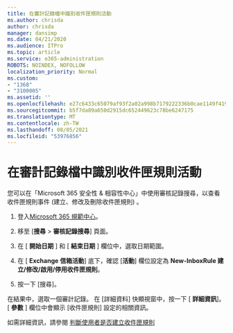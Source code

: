 ```yaml
---
title: 在審計記錄檔中識別收件匣規則活動
ms.author: chrisda
author: chrisda
manager: dansimp
ms.date: 04/21/2020
ms.audience: ITPro
ms.topic: article
ms.service: o365-administration
ROBOTS: NOINDEX, NOFOLLOW
localization_priority: Normal
ms.custom:
- "1368"
- "3100005"
ms.assetid: ''
ms.openlocfilehash: e27c6433c65079af93f2a02a998b7179222336b0cae1149f4196f6fb6558ddac
ms.sourcegitcommit: b5f7da89a650d2915dc652449623c78be6247175
ms.translationtype: MT
ms.contentlocale: zh-TW
ms.lasthandoff: 08/05/2021
ms.locfileid: "53976856"
---
```

# <a name="identify-inbox-rule-activity-in-audit-logs"></a>在審計記錄檔中識別收件匣規則活動

您可以在「Microsoft 365 安全性 & 相容性中心」中使用審核記錄搜尋，以查看收件匣規則事件 (建立、修改及刪除收件匣規則) 。

1. 登入[Microsoft 365 規範中心](https://protection.office.com/)。

2. 移至 [**搜尋**  >  **審核記錄搜尋**] 頁面。

3. 在 [ **開始日期** ] 和 [ **結束日期** ] 欄位中，選取日期範圍。

4. 在 [ **Exchange 信箱活動**] 底下，確認 [**活動**] 欄位設定為 **New-InboxRule 建立/修改/啟用/停用收件匣規則**。

5. 按一下 [搜尋]。

在結果中，選取一個審計記錄。 在 [詳細資料] 快顯視窗中，按一下 [ **詳細資訊**]。 [ **參數** ] 欄位中會顯示 [收件匣規則] 設定的相關資訊。

如需詳細資訊，請參閱 [判斷使用者是否建立收件匣規則](/office365/securitycompliance/auditing-troubleshooting-scenarios#determining-if-a-user-created-an-inbox-rule)
